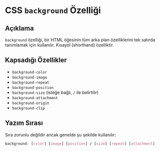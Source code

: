 # CSS `background` Özelliği

## Açıklama
`background` özelliği, bir HTML öğesinin tüm arka plan özelliklerini tek satırda tanımlamak için kullanılır. Kısayol (shorthand) özelliktir.

## Kapsadığı Özellikler
- `background-color`
- `background-image`
- `background-repeat`
- `background-position`
- `background-size` (isteğe bağlı, `/` ile belirtilir)
- `background-attachment`
- `background-origin`
- `background-clip`

## Yazım Sırası
Sıra zorunlu değildir ancak genelde şu şekilde kullanılır:
```css
background: [color] [image] [position] / [size] [repeat] [attachment] [origin] [clip];
